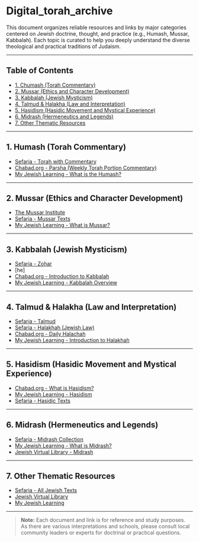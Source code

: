 # Digital_torah_archive

This document organizes reliable resources and links by major categories centered on Jewish doctrine, thought, and practice (e.g., Humash, Mussar, Kabbalah). Each topic is curated to help you deeply understand the diverse theological and practical traditions of Judaism.

---

## Table of Contents

- [1. Chumash (Torah Commentary)](#1-humash-torah-commentary)
- [2. Mussar (Ethics and Character Development)](#2-mussar-ethics-and-character-development)
- [3. Kabbalah (Jewish Mysticism)](#3-kabbalah-jewish-mysticism)
- [4. Talmud & Halakha (Law and Interpretation)](#4-talmud--halakha-law-and-interpretation)
- [5. Hasidism (Hasidic Movement and Mystical Experience)](#5-hasidism-hasidic-movement-and-mystical-experience)
- [6. Midrash (Hermeneutics and Legends)](#6-midrash-hermeneutics-and-legends)
- [7. Other Thematic Resources](#7-other-thematic-resources)

---

## 1. Humash (Torah Commentary)

- [Sefaria - Torah with Commentary](https://www.sefaria.org/texts/Tanakh/Torah)
- [Chabad.org - Parsha (Weekly Torah Portion Commentary)](https://www.chabad.org/parshah/default_cdo/jewish/Torah-Portion.htm)
- [My Jewish Learning - What is the Humash?](https://www.myjewishlearning.com/article/humash/)

---

## 2. Mussar (Ethics and Character Development)

- [The Mussar Institute](https://mussarinstitute.org/)
- [Sefaria - Mussar Texts](https://www.sefaria.org/topics/mussar)
- [My Jewish Learning - What is Mussar?](https://www.myjewishlearning.com/article/mussar/)

---

## 3. Kabbalah (Jewish Mysticism)

- [Sefaria - Zohar](https://www.sefaria.org/texts/Zohar)
-   [he]
- [Chabad.org - Introduction to Kabbalah](https://www.chabad.org/library/article_cdo/aid/361902/jewish/What-Is-Kabbalah.htm)
- [My Jewish Learning - Kabbalah Overview](https://www.myjewishlearning.com/article/kabbalah-and-jewish-mysticism/)

---

## 4. Talmud & Halakha (Law and Interpretation)

- [Sefaria - Talmud](https://www.sefaria.org/texts/Talmud)
- [Sefaria - Halakhah (Jewish Law)](https://www.sefaria.org/topics/halakhah)
- [Chabad.org - Daily Halachah](https://www.chabad.org/library/article_cdo/aid/812333/jewish/Daily-Halachah.htm)
- [My Jewish Learning - Introduction to Halakhah](https://www.myjewishlearning.com/article/halakhah-the-jewish-law/)

---

## 5. Hasidism (Hasidic Movement and Mystical Experience)

- [Chabad.org - What is Hasidism?](https://www.chabad.org/library/article_cdo/aid/335849/jewish/What-Is-Chassidism.htm)
- [My Jewish Learning - Hasidism](https://www.myjewishlearning.com/article/hasidism/)
- [Sefaria - Hasidic Texts](https://www.sefaria.org/topics/hasidism)

---

## 6. Midrash (Hermeneutics and Legends)

- [Sefaria - Midrash Collection](https://www.sefaria.org/texts/Midrash)
- [My Jewish Learning - What is Midrash?](https://www.myjewishlearning.com/article/midrash-101/)
- [Jewish Virtual Library - Midrash](https://www.jewishvirtuallibrary.org/midrash)

---

## 7. Other Thematic Resources

- [Sefaria - All Jewish Texts](https://www.sefaria.org/texts)
- [Jewish Virtual Library](https://www.jewishvirtuallibrary.org/)
- [My Jewish Learning](https://www.myjewishlearning.com/)

---

> **Note:** Each document and link is for reference and study purposes. As there are various interpretations and schools, please consult local community leaders or experts for doctrinal or practical questions.
